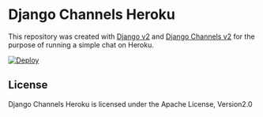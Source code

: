# Django Channels Heroku

This repository was created with [Django v2](https://www.djangoproject.com/) and [Django Channels v2](https://channels.readthedocs.io/en/latest/) for the purpose of running a simple chat on Heroku.

[![Deploy](https://www.herokucdn.com/deploy/button.svg)](https://heroku.com/deploy)

## License

Django Channels Heroku is licensed under the Apache License, Version2.0
